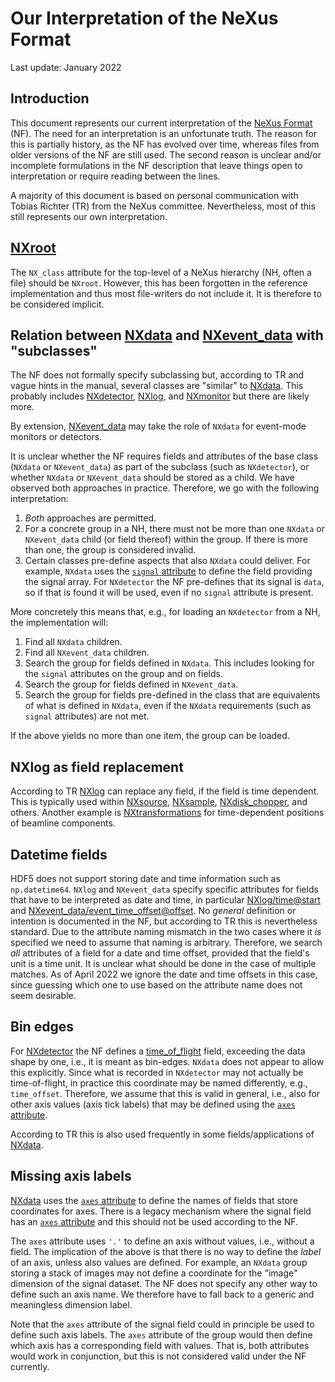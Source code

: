 # Our Interpretation of the NeXus Format

Last update: January 2022

## Introduction

This document represents our current interpretation of the [NeXus Format](https://www.nexusformat.org/) (NF).
The need for an interpretation is an unfortunate truth.
The reason for this is partially history, as the NF has evolved over time, whereas files from older versions of the NF are still used.
The second reason is unclear and/or incomplete formulations in the NF description that leave things open to interpretation or require reading between the lines.

A majority of this document is based on personal communication with Tobias Richter (TR) from the NeXus committee.
Nevertheless, most of this still represents our own interpretation.

## [NXroot](https://manual.nexusformat.org/classes/base_classes/NXroot.html)

The `NX_class` attribute for the top-level of a NeXus hierarchy (NH, often a file) should be `NXroot`.
However, this has been forgotten in the reference implementation and thus most file-writers do not include it.
It is therefore to be considered implicit.

## Relation between [NXdata](https://manual.nexusformat.org/classes/base_classes/NXdata.html) and [NXevent_data](https://manual.nexusformat.org/classes/base_classes/NXevent_data.html) with "subclasses"

The NF does not formally specify subclassing but, according to TR and vague hints in the manual, several classes are "similar" to [NXdata](https://manual.nexusformat.org/classes/base_classes/NXdata.html).
This probably includes [NXdetector](https://manual.nexusformat.org/classes/base_classes/NXdetector.html), [NXlog](https://manual.nexusformat.org/classes/base_classes/NXlog.html), and [NXmonitor](https://manual.nexusformat.org/classes/base_classes/NXmonitor.html) but there are likely more.

By extension, [NXevent_data](https://manual.nexusformat.org/classes/base_classes/NXevent_data.html) may take the role of `NXdata` for event-mode monitors or detectors.

It is unclear whether the NF requires fields and attributes of the base class (`NXdata` or `NXevent_data`) as part of the subclass (such as `NXdetector`), or whether `NXdata` or `NXevent_data` should be stored as a child.
We have observed both approaches in practice.
Therefore, we go with the following interpretation:

1. *Both* approaches are permitted.
2. For a concrete group in a NH, there must not be more than one `NXdata` or `NXevent_data` child (or field thereof) within the group.
   If there is more than one, the group is considered invalid.
3. Certain classes pre-define aspects that also `NXdata` could deliver.
   For example, `NXdata` uses the [`signal` attribute](https://manual.nexusformat.org/classes/base_classes/NXdata.html#nxdata-signal-attribute) to define the field providing the signal array.
   For `NXdetector` the NF pre-defines that its signal is `data`, so if that is found it will be used, even if no `signal` attribute is present.

More concretely this means that, e.g., for loading an `NXdetector` from a NH, the implementation will:

1. Find all `NXdata` children.
2. Find all `NXevent_data` children.
3. Search the group for fields defined in `NXdata`.
   This includes looking for the `signal` attributes on the group and on fields.
4. Search the group for fields defined in `NXevent_data`.
5. Search the group for fields pre-defined in the class that are equivalents of what is defined in `NXdata`, even if the `NXdata` requirements (such as `signal` attributes) are not met.

If the above yields no more than one item, the group can be loaded.

## NXlog as field replacement

According to TR [NXlog](https://manual.nexusformat.org/classes/base_classes/NXlog.html) can replace any field, if the field is time dependent.
This is typically used within [NXsource](https://manual.nexusformat.org/classes/base_classes/NXsource.html), [NXsample](https://manual.nexusformat.org/classes/base_classes/NXsample.html), [NXdisk_chopper](https://manual.nexusformat.org/classes/base_classes/NXdisk_chopper.html), and others.
Another example is [NXtransformations](https://manual.nexusformat.org/classes/base_classes/NXtransformations.html) for time-dependent positions of beamline components.

## Datetime fields

HDF5 does not support storing date and time information such as `np.datetime64`.
`NXlog` and `NXevent_data` specify specific attributes for fields that have to be interpreted as date and time, in particular [NXlog/time@start](https://manual.nexusformat.org/classes/base_classes/NXlog.html#nxlog-time-start-attribute) and [NXevent_data/event_time_offset@offset](https://manual.nexusformat.org/classes/base_classes/NXevent_data.html#nxevent-data-event-time-offset-field).
No *general* definition or intention is documented in the NF, but according to TR this is nevertheless standard.
Due to the attribute naming mismatch in the two cases where it *is* specified we need to assume that naming is arbitrary.
Therefore, we search *all* attributes of a field for a date and time offset, provided that the field's unit is a time unit.
It is unclear what should be done in the case of multiple matches.
As of April 2022 we ignore the date and time offsets in this case, since guessing which one to use based on the attribute name does not seem desirable.

## Bin edges

For [NXdetector](https://manual.nexusformat.org/classes/base_classes/NXdetector.html) the NF defines a [time_of_flight](https://manual.nexusformat.org/classes/base_classes/NXdetector.html#nxdetector-time-of-flight-field) field, exceeding the data shape by one, i.e., it is meant as bin-edges.
`NXdata` does not appear to allow this explicitly.
Since what is recorded in `NXdetector` may not actually be time-of-flight, in practice this coordinate may be named differently, e.g., `time_offset`.
Therefore, we assume that this is valid in general, i.e., also for other axis values (axis tick labels) that may be defined using the [`axes` attribute](https://manual.nexusformat.org/classes/base_classes/NXdata.html#nxdata-axes-attribute).

According to TR this is also used frequently in some fields/applications of [NXdata](https://manual.nexusformat.org/classes/base_classes/NXdata.html).

## Missing axis labels

[NXdata](https://manual.nexusformat.org/classes/base_classes/NXdata.html) uses the [`axes` attribute](https://manual.nexusformat.org/classes/base_classes/NXdata.html#nxdata-axes-attribute) to define the names of fields that store coordinates for axes.
There is a legacy mechanism where the signal field has an [`axes` attribute](https://manual.nexusformat.org/classes/base_classes/NXdata.html#nxdata-data-axes-attribute) and this should not be used according to the NF.

The `axes` attribute uses `'.'` to define an axis without values, i.e., without a field.
The implication of the above is that there is no way to define the *label* of an axis, unless also values are defined.
For example, an `NXdata` group storing a stack of images may not define a coordinate for the "image" dimension of the signal dataset.
The NF does not specify any other way to define such an axis name.
We therefore have to fall back to a generic and meaningless dimension label.

Note that the `axes` attribute of the signal field could in principle be used to define such axis labels.
The `axes` attribute of the group would then define which axis has a corresponding field with values.
That is, both attributes would work in conjunction, but this is not considered valid under the NF currently.
